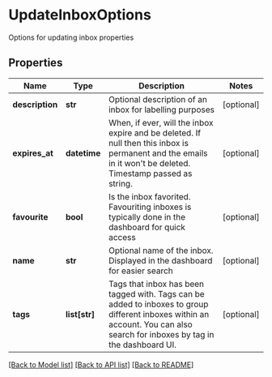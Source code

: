 # UpdateInboxOptions

Options for updating inbox properties
## Properties
Name | Type | Description | Notes
------------ | ------------- | ------------- | -------------
**description** | **str** | Optional description of an inbox for labelling purposes | [optional] 
**expires_at** | **datetime** | When, if ever, will the inbox expire and be deleted. If null then this inbox is permanent and the emails in it won&#39;t be deleted. Timestamp passed as string. | [optional] 
**favourite** | **bool** | Is the inbox favorited. Favouriting inboxes is typically done in the dashboard for quick access | [optional] 
**name** | **str** | Optional name of the inbox. Displayed in the dashboard for easier search | [optional] 
**tags** | **list[str]** | Tags that inbox has been tagged with. Tags can be added to inboxes to group different inboxes within an account. You can also search for inboxes by tag in the dashboard UI. | [optional] 

[[Back to Model list]](../README.md#documentation-for-models) [[Back to API list]](../README.md#documentation-for-api-endpoints) [[Back to README]](../README.md)


